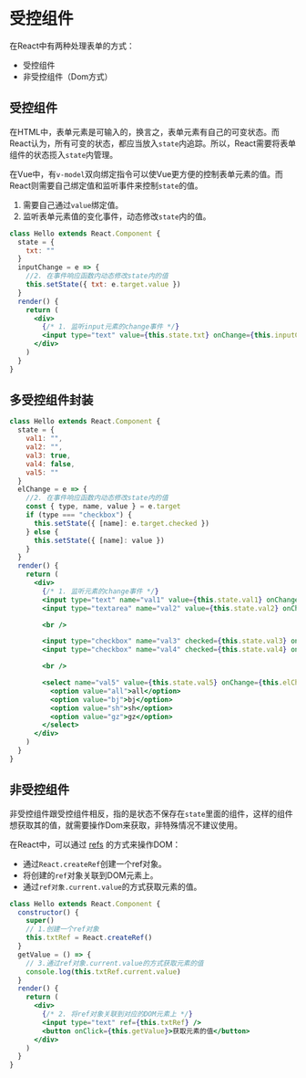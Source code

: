 # 受控组件

在React中有两种处理表单的方式：
* 受控组件
* 非受控组件（Dom方式）

## 受控组件
在HTML中，表单元素是可输入的，换言之，表单元素有自己的可变状态。而React认为，所有可变的状态，都应当放入`state`内追踪。所以，React需要将表单组件的状态揽入`state`内管理。

在Vue中，有`v-model`双向绑定指令可以使Vue更方便的控制表单元素的值。而React则需要自己绑定值和监听事件来控制`state`的值。

1. 需要自己通过`value`绑定值。
2. 监听表单元素值的变化事件，动态修改`state`内的值。
```jsx
class Hello extends React.Component {
  state = {
    txt: ""
  }
  inputChange = e => {
    //2. 在事件响应函数内动态修改state内的值
    this.setState({ txt: e.target.value })
  }
  render() {
    return (
      <div>
        {/* 1. 监听input元素的change事件 */}
        <input type="text" value={this.state.txt} onChange={this.inputChange} />
      </div>
    )
  }
}
```

## 多受控组件封装

```jsx
class Hello extends React.Component {
  state = {
    val1: "",
    val2: "",
    val3: true,
    val4: false,
    val5: ""
  }
  elChange = e => {
    //2. 在事件响应函数内动态修改state内的值
    const { type, name, value } = e.target
    if (type === "checkbox") {
      this.setState({ [name]: e.target.checked })
    } else {
      this.setState({ [name]: value })
    }
  }
  render() {
    return (
      <div>
        {/* 1. 监听元素的change事件 */}
        <input type="text" name="val1" value={this.state.val1} onChange={this.elChange} />
        <input type="textarea" name="val2" value={this.state.val2} onChange={this.elChange} />

        <br />

        <input type="checkbox" name="val3" checked={this.state.val3} onChange={this.elChange} />
        <input type="checkbox" name="val4" checked={this.state.val4} onChange={this.elChange} />

        <br />

        <select name="val5" value={this.state.val5} onChange={this.elChange}>
          <option value="all">all</option>
          <option value="bj">bj</option>
          <option value="sh">sh</option>
          <option value="gz">gz</option>
        </select>
      </div>
    )
  }
}
```

## 非受控组件
非受控组件跟受控组件相反，指的是状态不保存在`state`里面的组件，这样的组件想获取其的值，就需要操作Dom来获取，非特殊情况不建议使用。

在React中，可以通过 [refs](/react/refs.md) 的方式来操作DOM：

* 通过`React.createRef`创建一个ref对象。
* 将创建的`ref`对象关联到DOM元素上。
* 通过`ref对象.current.value`的方式获取元素的值。

```jsx
class Hello extends React.Component {
  constructor() {
    super()
    // 1.创建一个ref对象
    this.txtRef = React.createRef()
  }
  getValue = () => {
    // 3.通过ref对象.current.value的方式获取元素的值
    console.log(this.txtRef.current.value)
  }
  render() {
    return (
      <div>
        {/* 2. 将ref对象关联到对应的DOM元素上 */}
        <input type="text" ref={this.txtRef} />
        <button onClick={this.getValue}>获取元素的值</button>
      </div>
    )
  }
}
```

<Vssue />